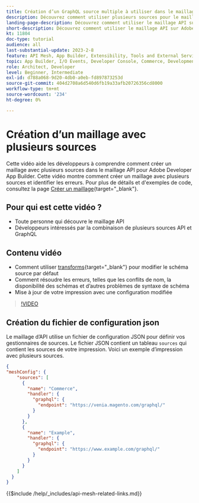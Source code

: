 ```yaml
---
title: Création d’un GraphQL source multiple à utiliser dans le maillage API
description: Découvrez comment utiliser plusieurs sources pour le maillage API sur Adobe Commerce et  [!DNL Adobe App Builder]. Découvrez les erreurs courantes et comment les résoudre.
landing-page-description: Découvrez comment utiliser le maillage API sur Adobe Commerce et  [!DNL Adobe App Builder]. Découvrez comment créer un message comportant plusieurs sources et comment résoudre certaines erreurs courantes.
short-description: Découvrez comment utiliser le maillage API sur Adobe Commerce et  [!DNL Adobe App Builder]. Découvrez comment créer un message comportant plusieurs sources et comment résoudre certaines erreurs courantes.
kt: 11804
doc-type: tutorial
audience: all
last-substantial-update: 2023-2-8
feature: API Mesh, App Builder, Extensibility, Tools and External Services, Backend Development
topic: App Builder, I/O Events, Developer Console, Commerce, Development, Integrations
role: Architect, Developer
level: Beginner, Intermediate
exl-id: d788a068-9d20-4db0-a0eb-fd897873253d
source-git-commit: 404d2708a6d540d6fb19a33afb20726356cd8000
workflow-type: tm+mt
source-wordcount: '234'
ht-degree: 0%

---
```


# Création d’un maillage avec plusieurs sources

Cette vidéo aide les développeurs à comprendre comment créer un maillage avec plusieurs sources dans le maillage API pour Adobe Developer App Builder. Cette vidéo montre comment créer un maillage avec plusieurs sources et identifier les erreurs. Pour plus de détails et d&#39;exemples de code, consultez la page [Créer un maillage](https://developer.adobe.com/graphql-mesh-gateway/gateway/create-mesh/#create-a-mesh-1){target="_blank"}.

## Pour qui est cette vidéo ?

* Toute personne qui découvre le maillage API
* Développeurs intéressés par la combinaison de plusieurs sources API et GraphQL

## Contenu vidéo

* Comment utiliser [transforms](https://developer.adobe.com/graphql-mesh-gateway/gateway/transforms/){target="_blank"} pour modifier le schéma source par défaut
* Comment résoudre les erreurs, telles que les conflits de nom, la disponibilité des schémas et d’autres problèmes de syntaxe de schéma
* Mise à jour de votre impression avec une configuration modifiée

>[!VIDEO](https://video.tv.adobe.com/v/3419787?quality=12&learn=on&captions=fre_fr)

## Création du fichier de configuration json

Le maillage d’API utilise un fichier de configuration JSON pour définir vos gestionnaires de sources. Le fichier JSON contient un tableau `sources` qui contient les sources de votre impression. Voici un exemple d’impression avec plusieurs sources.

```json
{
"meshConfig": {
    "sources": [
      {
        "name": "Commerce",
        "handler": {
          "graphql": {
            "endpoint": "https://venia.magento.com/graphql/"
          }
        }
      },
      {
        "name": "Example",
        "handler": {
          "graphql": {
            "endpoint": "https://www.example.com/graphql/"
          }
        }
      }
    ]
  }
}
```

{{$include /help/_includes/api-mesh-related-links.md}}
